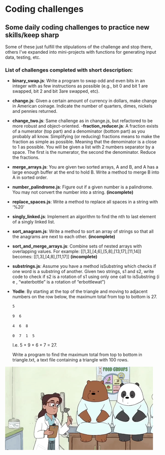 # Coding challenges

## Some daily coding challenges to practice new skills/keep sharp
Some of these just fulfill the stipulations of the challenge and stop there, others I've expanded into mini-projects with functions for generating input data, testing, etc.  

### List of challenges completed with short description:

- **binary_swap.js**: Write a program to swap odd and even bits in an integer with as few instructions as possible (e.g., bit 0 and bit 1 are swapped, bit 2 and bit 3are swapped, etc).
- **change.js**: Given a certain amount of currency in dollars, make change in American coinage. Indicate the number of quarters, dimes, nickels and pennies returned.
- **change_two.js**: Same challenge as in change.js, but refactored to be more robust and object-oriented.
-**fraction_reducer.js**: A fraction exists of a numerator (top part) and a denominator (bottom part) as you probably all know. Simplifying (or reducing) fractions means to make the fraction as simple as possible. Meaning that the denominator is a close to 1 as possible. You will be given a list with 2 numbers separator by a space. The first is the numerator, the second the denominator. Reduce the fractions.
- **merge_arrays.js**: You are given two sorted arrays, A and B, and A has a large enough buffer at the end to hold B. Write a method to merge B into A in sorted order.
-  **number_palindrome.js**:  Figure out if a given number is a palindrome. You may not convert the number into a string. **(incomplete)**
- **replace_spaces.js**: Write a method to replace all spaces in a string with ‘%20’
- **singly_linked.js**: Implement an algorithm to find the nth to last element of a singly linked list.
- **sort_anagram.js**: Write a method to sort an array of strings so that all the anagrams are next to each other. **(incomplete)**
- **sort_and_merge_arrays.js**: Combine sets of nested arrays with overlapping values. For example: [[1,3],[4,6],[5,8],[13,17],[11,14]] becomes: [[1,3],[4,8],[11,17]] **(incomplete)**
- **substrings.js**: Assume you have a method isSubstring which checks if one word is a substring of another. Given two strings, s1 and s2, write code to check if s2 is a rotation of s1 using only one call to isSubstring (i e , “waterbottle” is a rotation of “erbottlewat”)
- **Yodle**:
By starting at the top of the triangle and moving to adjacent numbers on the row below, the maximum total from top to bottom is 27.

  ```
  5

  9  6

  4  6  8

  0  7  1  5

  ```

  I.e. 5 + 9 + 6 + 7 = 27.


  Write a program to find the maximum total from top to bottom in triangle.txt, a text file containing a triangle with 100 rows.

![](gif.gif)
